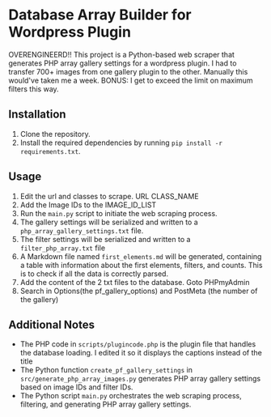 # Database Array Builder for Wordpress Plugin
OVERENGINEERD!!
This project is a Python-based web scraper that generates PHP array gallery settings for a wordpress plugin. I had to transfer 700+ images from one gallery plugin to the other. 
Manually this would've taken me a week.
BONUS: I get to exceed the limit on maximum filters this way. 

## Installation
 
1. Clone the repository.
2. Install the required dependencies by running `pip install -r requirements.txt`.

## Usage

1. Edit the url and classes to scrape. URL CLASS_NAME
2. Add the Image IDs to the IMAGE_ID_LIST 
3. Run the `main.py` script to initiate the web scraping process.
4. The gallery settings will be serialized and written to a `php_array_gallery_settings.txt` file.
5. The filter settings will be serialized and written to a `filter_php_array.txt` file
6. A Markdown file named `first_elements.md` will be generated, containing a table with information about the first elements, filters, and counts. This is to check if all the data is correctly parsed. 
7. Add the content of the 2 txt files to the database. Goto PHPmyAdmin
8. Search in Options(the pf_gallery_options) and PostMeta (the number of the gallery)
   
## Additional Notes

- The PHP code in `scripts/plugincode.php` is the plugin file that handles the database loading. I edited it  so it displays the captions instead of the title
- The Python function `create_pf_gallery_settings` in `src/generate_php_array_images.py` generates PHP array gallery settings based on image IDs and filter IDs.
- The Python script `main.py` orchestrates the web scraping process, filtering, and generating PHP array gallery settings.
